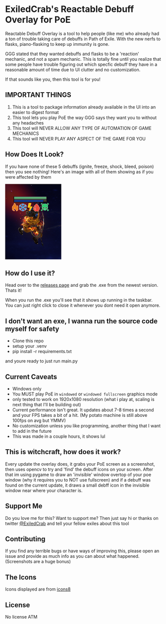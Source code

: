 # ExiledCrab's Reactable Debuff Overlay for PoE
Reactable Debuff Overlay is a tool to help people (like me) who already had a ton of trouble taking care of debuffs in Path of Exile. With the new nerfs to flasks, piano-flasking to keep up immunity is gone.

GGG stated that they wanted debuffs and flasks to be a 'reaction' mechanic, and not a spam mechanic. This is totally fine until you realize that some people have trouble figuring out which specfic debuff they have in a reasonable amount of time due to UI clutter and no customization.

If that sounds like you, then this tool is for you!

## IMPORTANT THINGS
1. This is a tool to package information already available in the UI into an easier to digest format
2. This tool lets you play PoE the way GGG says they want you to without any headaches
3. This tool will NEVER ALLOW ANY TYPE OF AUTOMATION OF GAME MECHANICS
4. This tool will NEVER PLAY ANY ASPECT OF THE GAME FOR YOU

## How Does It Look?

If you have none of these 5 debuffs (ignite, freeze, shock, bleed, poison) then you see nothing! Here's an image with all of them showing as if you were affected by them

![alt text](https://github.com/ExiledCrab/Reactable_Debuff_Overlay/blob/master/example.png?raw=true)

## How do I use it?
Head over to the [releases page](https://github.com/ExiledCrab/Reactable_Debuff_Overlay/releases) and grab the .exe from the newest version. Thats it!

When you run the .exe you'll see that it shows up running in the taskbar. You can just right click to close it whenever you dont need it open anymore.

## I don't want an exe, I wanna run the source code myself for safety
- Clone this repo
- setup your .venv
- pip install -r requirements.txt

and youre ready to just run main.py

## Current Caveats
* Windows only
* You MUST play PoE in `windowed` or `windowed fullscreen` graphics mode
* only tested to work on 1920x1080 resolution (what i play at, scaling is next thing that I'll be building out)
* Current performance isn't great. It updates about 7-8 times a second and your FPS takes a bit of a hit. (My potato machine is still above 100fps on avg but YMMV)
* No customization unless you like programming, another thing that I want to add in the future
* This was made in a couple hours, it shows lul

## This is witchcraft, how does it work?

Every update the overlay does, it grabs your PoE screen as a screenshot, then uses opencv to try and 'find' the debuff icons on your screen. After that im using pygame to draw an 'invisible' window overtop of your poe window (why it requires you to NOT use fullscreen) and if a debuff was found on the current update, it draws a small debff icon in the invisible window near where your character is. 

## Support Me
Do you love me for this? Want to support me?
Then just say hi or thanks on twitter [@ExiledCrab](https://twitter.com/ExiledCrab) and tell your fellow exiles about this tool

## Contributing
If you find any terrible bugs or have ways of improving this, please open an issue and provide as much info as you can about what happened. (Screenshots are a huge bonus) 

## The Icons
Icons displayed are from [icons8](https://icons8.com)

## License
No license ATM
